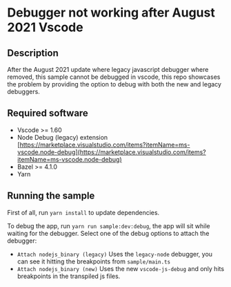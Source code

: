 # Debugger not working after August 2021 Vscode

## Description

After the August 2021 update where legacy javascript debugger where removed, this sample cannot be debugged in vscode, this repo showcases the problem by providing the option to debug with both the new and legacy debuggers.

## Required software

- Vscode >= 1.60
- Node Debug (legacy) extension [https://marketplace.visualstudio.com/items?itemName=ms-vscode.node-debug](https://marketplace.visualstudio.com/items?itemName=ms-vscode.node-debug)
- Bazel >= 4.1.0
- Yarn

## Running the sample

First of all, run `yarn install` to update dependencies.

To debug the app, run `yarn run sample:dev:debug`, the app will sit while waiting for the debugger. Select one of the debug options to attach the debugger:

- `Attach nodejs_binary (legacy)` Uses the `legacy-node` debugger, you can see it hitting the breakpoints from `sample/main.ts`
- `Attach nodejs_binary (new)` Uses the new `vscode-js-debug` and only hits breakpoints in the transpiled js files.
